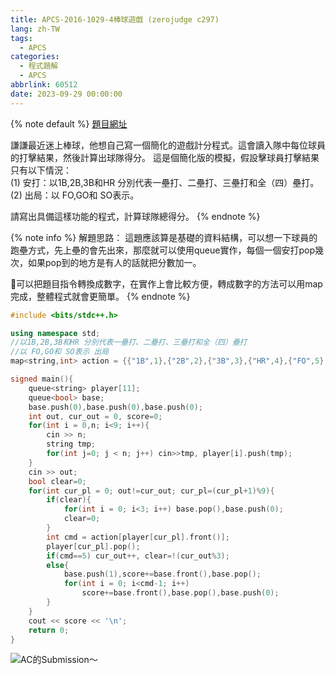 ```yaml
---
title: APCS-2016-1029-4棒球遊戲 (zerojudge c297)
lang: zh-TW
tags:
  - APCS
categories:
  - 程式題解
  - APCS
abbrlink: 60512
date: 2023-09-29 00:00:00
---
```


{% note default %}
[題目網址](https://zerojudge.tw/ShowProblem?problemid=c297)

謙謙最近迷上棒球，他想自己寫一個簡化的遊戲計分程式。這會讀入隊中每位球員的打擊結果，然後計算出球隊得分。
這是個簡化版的模擬，假設擊球員打擊結果只有以下情況：  
(1) 安打：以1B,2B,3B和HR 分別代表一壘打、二壘打、三壘打和全（四）壘打。  
(2) 出局：以 FO,GO和 SO表示。  

請寫出具備這樣功能的程式，計算球隊總得分。
{% endnote %}
<!--more-->

{% note info %}
解題思路：
這題應該算是基礎的資料結構，可以想一下球員的跑壘方式，先上壘的會先出來，那麼就可以使用queue實作，每個一個安打pop幾次，如果pop到的地方是有人的話就把分數加一。

🌟可以把題目指令轉換成數字，在實作上會比較方便，轉成數字的方法可以用map完成，整體程式就會更簡單。
{% endnote %}

```c++ APCS-2016-1029-4棒球遊戲
#include <bits/stdc++.h>

using namespace std;
//以1B,2B,3B和HR 分別代表一壘打、二壘打、三壘打和全（四）壘打
//以 FO,GO和 SO表示 出局
map<string,int> action = {{"1B",1},{"2B",2},{"3B",3},{"HR",4},{"FO",5},{"GO",5},{"SO",5}};

signed main(){
    queue<string> player[11];
    queue<bool> base;
    base.push(0),base.push(0),base.push(0);
    int out, cur_out = 0, score=0;
    for(int i = 0,n; i<9; i++){
        cin >> n;
        string tmp;
        for(int j=0; j < n; j++) cin>>tmp, player[i].push(tmp);
    }
    cin >> out;
    bool clear=0;
    for(int cur_pl = 0; out!=cur_out; cur_pl=(cur_pl+1)%9){
        if(clear){
            for(int i = 0; i<3; i++) base.pop(),base.push(0);
            clear=0;
        }
        int cmd = action[player[cur_pl].front()];
        player[cur_pl].pop();
        if(cmd==5) cur_out++, clear=!(cur_out%3);
        else{ 
            base.push(1),score+=base.front(),base.pop();
            for(int i = 0; i<cmd-1; i++)
                score+=base.front(),base.pop(),base.push(0);
        }
    }
    cout << score << '\n';
    return 0;
}
```

![AC的Submission～](https://i.imgur.com/oOaDZbf.png)
